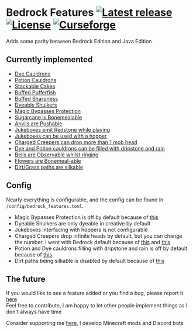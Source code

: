 # Bedrock Features [![Latest release](https://img.shields.io/github/v/release/Micalobia/Bedrock-Features?style=flat-square)](https://github.com/Micalobia/Bedrock-Features/releases/latest) [![License](https://img.shields.io/github/license/Micalobia/Bedrock-Features?style=flat-square)](https://github.com/Micalobia/Bedrock-Features/blob/latest/LICENSE) [![Curseforge](https://cf.way2muchnoise.eu/full_568238_downloads.svg?badge_style=flat)](https://www.curseforge.com/minecraft/mc-mods/bedrock-features) <br/>

Adds some parity between Bedrock Edition and Java Edition

## Currently implemented

- [Dye Cauldrons](https://minecraft.fandom.com/wiki/Cauldron#Applying_dye_to_cauldron_water)
- [Potion Cauldrons](https://minecraft.fandom.com/wiki/Cauldron#Filling_cauldrons_with_potions)
- [Stackable Cakes](https://minecraft.fandom.com/wiki/Cake)
- [Buffed Pufferfish](https://minecraft.fandom.com/wiki/Pufferfish_(item)#Food)
- [Buffed Sharpness](https://minecraft.fandom.com/wiki/Sharpness#Usage)
- [Dyeable Shulkers](https://minecraft.fandom.com/wiki/Shulker#Dyeing)
- [Magic Bypasses Protection](https://minecraft.fandom.com/wiki/Protection#cite_ref-1)
- [Sugarcane is Bonemealable](https://minecraft.fandom.com/wiki/Sugar_Cane#Farming)
- [Anvils are Pushable](https://minecraft.fandom.com/wiki/Anvil#Falling_anvils)
- [Jukeboxes emit Redstone while playing](https://minecraft.fandom.com/wiki/Jukebox#Redstone_component)
- [Jukeboxes can be used with a hopper](https://minecraft.fandom.com/wiki/Jukebox#Usage)
- [Charged Creepers can drop more than 1 mob head](https://minecraft.fandom.com/wiki/Creeper#Charged_creeper)
- [Dye and Potion cauldrons can be filled with dripstone and rain](https://bugs.mojang.com/browse/MCPE-134433)
- [Bells are Observable whilst ringing](https://minecraft.fandom.com/wiki/Bell#Block_states)
- [Flowers are Bonemeal-able](https://minecraft.fandom.com/wiki/Flower#Post-generation)
- [Dirt/Grass paths are silkable](https://minecraft.fandom.com/wiki/Dirt_Path#Breaking)

## Config

Nearly everything is configurable, and the config can be found in `/config/bedrock_features.toml`.

- Magic Bypasses Protection is off by default because of [this](https://bugs.mojang.com/browse/MCPE-40651)
- Dyeable Shulkers are only dyeable in creative by default
- Jukeboxes interfacing with hoppers is not configurable
- Charged Creepers drop infinite heads by default, but you can change the number. I went with Bedrock default because
  of [this](https://bugs.mojang.com/browse/MC-63534) and [this](https://bugs.mojang.com/browse/MCPE-18599)
- Potion and Dye cauldrons filling with dripstone and rain is off by default because
  of [this](https://bugs.mojang.com/browse/MCPE-134433)
- Dirt paths being silkable is disabled by default because of [this](https://bugs.mojang.com/browse/MCPE-10482)

## The future

If you would like to see a feature added or you find a bug, please report
it [here](https://github.com/Micalobia/Bedrock-Features/issues) <br/>
Feel free to contribute, I am happy to let other people implement things as I don't always have time

Consider supporting me [here](https://www.buymeacoffee.com/Micalobia), I develop Minecraft mods and Discord bots